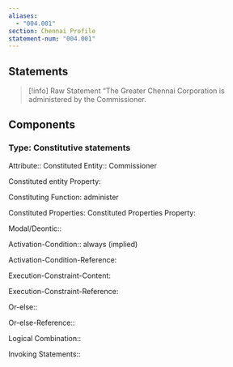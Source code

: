 ```yaml
---
aliases:
  - "004.001"
section: Chennai Profile
statement-num: "004.001"
---
```

## Statements 
> [!info] Raw Statement
> “The Greater Chennai Corporation is administered by the Commissioner. 
## Components

### Type: Constitutive statements

Attribute:: Constituted Entity:: Commissioner

Constituted entity Property:

Constituting Function: administer

Constituted Properties: 
Constituted Properties Property:

Modal/Deontic:: 

Activation-Condition:: always (implied)

Activation-Condition-Reference:

Execution-Constraint-Content:

Execution-Constraint-Reference:

Or-else::

Or-else-Reference::

Logical Combination::

Invoking Statements::
